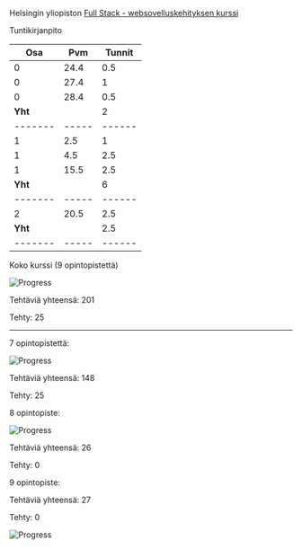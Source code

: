 Helsingin yliopiston [Full Stack - websovelluskehityksen kurssi](https://fullstackopen.com/)

Tuntikirjanpito

| Osa     | Pvm   | Tunnit |
| ---     | ---   | ------ |
| 0       | 24.4  | 0.5    |
| 0       | 27.4  | 1      |
| 0       | 28.4  | 0.5    |
| **Yht** |       | 2      |
| ------- | ----- | ------ |
| 1       | 2.5   | 1      |
| 1       | 4.5   | 2.5    |
| 1       | 15.5  | 2.5    |
| **Yht** |       | 6      |
| ------- | ----- | ------ |
| 2       | 20.5  | 2.5    |
| **Yht** |       | 2.5    |
| ------- | ----- | ------ | 


Koko kurssi (9 opintopistettä)

![Progress](https://progress-bar.dev/12/)

Tehtäviä yhteensä: 201

Tehty: 25

---

7 opintopistettä:

![Progress](https://progress-bar.dev/16/)

Tehtäviä yhteensä: 148

Tehty: 25

8 opintopiste:

![Progress](https://progress-bar.dev/0/)

Tehtäviä yhteensä: 26

Tehty: 0

9 opintopiste:

Tehtäviä yhteensä: 27

Tehty: 0

![Progress](https://progress-bar.dev/0/)